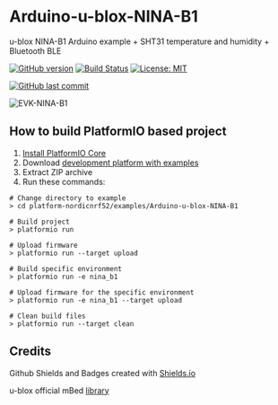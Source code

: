 # Arduino-u-blox-NINA-B1

u-blox NINA-B1 Arduino example + SHT31 temperature and humidity + Bluetooth BLE

[![GitHub version](https://img.shields.io/github/release/ldab/Arduino-u-blox-NINA-B1.svg)](https://github.com/ldab/Arduino-u-blox-NINA-B1/releases/latest)
[![Build Status](https://travis-ci.org/ldab/Arduino-u-blox-NINA-B1.svg?branch=master)](https://travis-ci.org/ldab/Arduino-u-blox-NINA-B1)
[![License: MIT](https://img.shields.io/badge/License-MIT-green.svg)](https://github.com/ldab/Arduino-u-blox-NINA-B1/blob/master/LICENSE)

[![GitHub last commit](https://img.shields.io/github/last-commit/ldab/Arduino-u-blox-NINA-B1.svg?style=social)](https://github.com/ldab/Arduino-u-blox-NINA-B1)

![EVK-NINA-B1](https://www.u-blox.com/sites/default/files/styles/product_full/public/products/EVK-NINA-B1_2D-medium_RGB-CI.png)


## How to build PlatformIO based project

1. [Install PlatformIO Core](http://docs.platformio.org/page/core.html)
2. Download [development platform with examples](https://github.com/platformio/platform-nordicnrf52/archive/develop.zip)
3. Extract ZIP archive
4. Run these commands:

```
# Change directory to example
> cd platform-nordicnrf52/examples/Arduino-u-blox-NINA-B1

# Build project
> platformio run

# Upload firmware
> platformio run --target upload

# Build specific environment
> platformio run -e nina_b1

# Upload firmware for the specific environment
> platformio run -e nina_b1 --target upload

# Clean build files
> platformio run --target clean
```

## Credits

Github Shields and Badges created with [Shields.io](https://github.com/badges/shields/)

u-blox official mBed [library](https://os.mbed.com/platforms/u-blox-EVK-NINA-B1/)